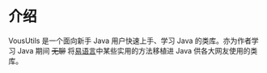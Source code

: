 # 介绍

VousUtils 是一个面向新手 Java 用户快速上手、学习 Java 的类库。亦为作者学习 Java 期间 ~~无聊~~ 将[易语言](http://www.eyuyan.com)中某些实用的方法移植进 Java 供各大网友使用的类库。
